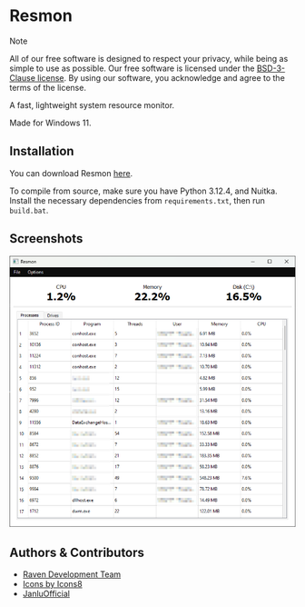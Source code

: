 
# Resmon

> [!NOTE]
> All of our free software is designed to respect your privacy, while being as simple to use as possible. Our free software is licensed under the [BSD-3-Clause license](https://ravendevteam.org/files/BSD-3-Clause.txt). By using our software, you acknowledge and agree to the terms of the license.

A fast, lightweight system resource monitor.

Made for Windows 11.

## Installation
You can download Resmon [here](https://ravendevteam.org/software/resmon).

To compile from source, make sure you have Python 3.12.4, and Nuitka. Install the necessary dependencies from `requirements.txt`, then run `build.bat`.

## Screenshots

![Demo Screenshot 1](https://raw.githubusercontent.com/ravendevteam/resmon/refs/heads/main/demo_screenshot_1.png)

## Authors & Contributors

- [Raven Development Team](https://ravendevteam.org/)
- [Icons by Icons8](https://icons8.com/)
- [JanluOfficial](https://github.com/JanluOfficial)
